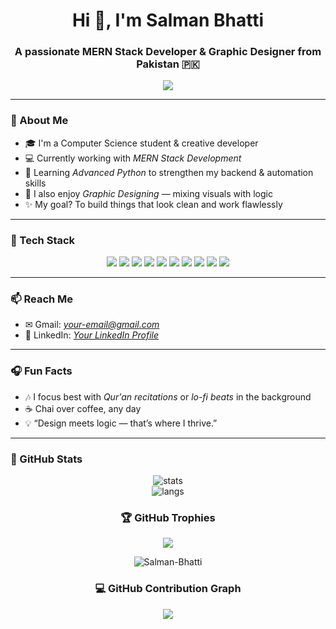 <h1 align="center">Hi 👋, I'm Salman Bhatti</h1>
<h3 align="center">A passionate MERN Stack Developer & Graphic Designer from Pakistan 🇵🇰</h3>

<p align="center">
  <img src="https://readme-typing-svg.herokuapp.com?color=36BCF7&lines=MERN+Stack+Developer;Graphic+Designer;Learning+Advanced+Python;Always+Improving;Fueled+by+Chai+%F0%9F%8D%B5" />
</p>

---

### 🧠 About Me
- 🎓 I'm a Computer Science student & creative developer  
- 💻 Currently working with *MERN Stack Development*  
- 🐍 Learning *Advanced Python* to strengthen my backend & automation skills  
- 🎨 I also enjoy *Graphic Designing* — mixing visuals with logic  
- ✨ My goal? To build things that look clean and work flawlessly  

---

### 🔧 Tech Stack

<p align="center">
  <img src="https://img.shields.io/badge/HTML5-E34F26?style=for-the-badge&logo=html5&logoColor=white"/>
  <img src="https://img.shields.io/badge/CSS3-1572B6?style=for-the-badge&logo=css3&logoColor=white"/>
  <img src="https://img.shields.io/badge/JavaScript-yellow?style=for-the-badge&logo=javascript&logoColor=black"/>
  <img src="https://img.shields.io/badge/React.js-20232A?style=for-the-badge&logo=react&logoColor=61DAFB"/>
  <img src="https://img.shields.io/badge/Node.js-339933?style=for-the-badge&logo=nodedotjs&logoColor=white"/>
  <img src="https://img.shields.io/badge/Express.js-000000?style=for-the-badge&logo=express&logoColor=white"/>
  <img src="https://img.shields.io/badge/MongoDB-47A248?style=for-the-badge&logo=mongodb&logoColor=white"/>
  <img src="https://img.shields.io/badge/TailwindCSS-38B2AC?style=for-the-badge&logo=tailwind-css&logoColor=white"/>
  <img src="https://img.shields.io/badge/Python-3776AB?style=for-the-badge&logo=python&logoColor=white"/>
  <img src="https://img.shields.io/badge/Adobe%20Photoshop-31A8FF?style=for-the-badge&logo=adobephotoshop&logoColor=white"/>
</p>

---

### 📫 Reach Me
- ✉ Gmail: *[your-email@gmail.com](mailto:your-email@gmail.com)*  
- 💼 LinkedIn: [*Your LinkedIn Profile*](https://www.linkedin.com/)  

---

### 🎧 Fun Facts
- 🎶 I focus best with *Qur'an recitations* or *lo-fi beats* in the background  
- ☕ Chai over coffee, any day  
- 💡 “Design meets logic — that’s where I thrive.”

---

### 🧩 GitHub Stats
<p align="center">
  <img src="https://github-readme-stats.vercel.app/api?username=Salman-Bhatti&show_icons=true&theme=tokyonight" alt="stats" />
  <br/>
  <img src="https://github-readme-stats.vercel.app/api/top-langs/?username=Salman-Bhatti&layout=compact&theme=tokyonight" alt="langs" />
</p>

<h3 align="center">🏆 GitHub Trophies</h3>

<p align="center">
  <img src="https://github-profile-trophy.vercel.app/?username=Salman-Bhatti&theme=darkhub&no-frame=true&row=1&column=7" />
</p>

<p align="center">
  <img src="https://komarev.com/ghpvc/?username=Salman-Bhatti&label=👁‍🗨+Profile+visits&color=0e75b6&style=flat" alt="Salman-Bhatti" />
</p>

<h3 align="center">💻 GitHub Contribution Graph</h3>

<p align="center">
  <img src="https://github-readme-activity-graph.vercel.app/graph?username=Salman-Bhatti&bg_color=0d1117&color=36bcf7&line=5cf0b4&point=ffffff&area=true&hide_border=true" />
</p>

<!---
Salman-Bhatti/Salman-Bhatti is a ✨ special ✨ repository because its README.md (this file) appears on your GitHub profile.
You can click the Preview link to take a look at your changes.
--->
